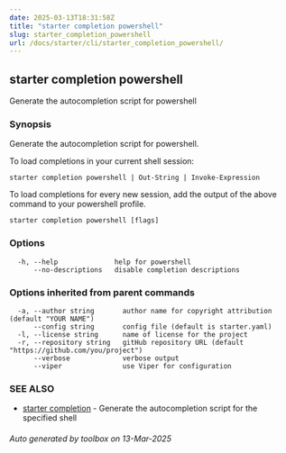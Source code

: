 ```yaml
---
date: 2025-03-13T18:31:58Z
title: "starter completion powershell"
slug: starter_completion_powershell
url: /docs/starter/cli/starter_completion_powershell/
---
```

## starter completion powershell

Generate the autocompletion script for powershell

### Synopsis

Generate the autocompletion script for powershell.

To load completions in your current shell session:

	starter completion powershell | Out-String | Invoke-Expression

To load completions for every new session, add the output of the above command
to your powershell profile.


```
starter completion powershell [flags]
```

### Options

```
  -h, --help              help for powershell
      --no-descriptions   disable completion descriptions
```

### Options inherited from parent commands

```
  -a, --author string       author name for copyright attribution (default "YOUR NAME")
      --config string       config file (default is starter.yaml)
  -l, --license string      name of license for the project
  -r, --repository string   gitHub repository URL (default "https://github.com/you/project")
      --verbose             verbose output
      --viper               use Viper for configuration
```

### SEE ALSO

* [starter completion](/toolbox/docs/starter/cli/starter_completion/)	 - Generate the autocompletion script for the specified shell

###### Auto generated by toolbox on 13-Mar-2025
